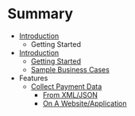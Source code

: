 # Summary

* [Introduction](README.md)
   * Getting Started
* [Introduction](intro.md)
   * [Getting Started](getting_started.md)
   * [Sample Business Cases](sample_business_cases.md)
* Features
   * [Collect Payment Data](collect_payment_data.md)
       * [From XML/JSON](webservice.md)
       * [On A Website/Application](website-application.md)

